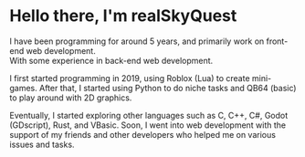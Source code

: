 # Hello there, I'm realSkyQuest

I have been programming for around 5 years, and primarily work on front-end web development.	
With some experience in back-end web development.

I first started programming in 2019, using Roblox (Lua) to create mini-games. After that, I started using Python to do niche tasks and QB64 (basic) to play around with 2D graphics.	

Eventually, I started exploring other languages such as C, C++, C#, Godot (GDscript), Rust, and VBasic. Soon, I went into web development with the support of my friends and other developers who helped me on various issues and tasks.
